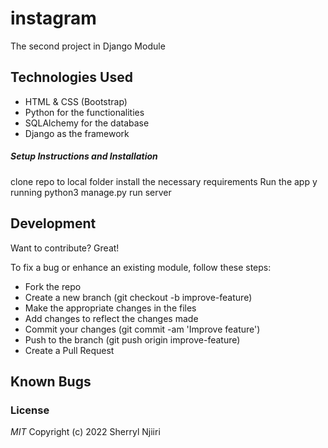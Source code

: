 # instagram
The second project in Django Module



## Technologies Used

- HTML & CSS (Bootstrap)
- Python for the functionalities
- SQLAlchemy for the database
- Django as the framework



##### Setup Instructions and Installation

clone repo to local folder
install the necessary requirements
Run the app y running python3 manage.py run server


## Development

Want to contribute? Great!

To fix a bug or enhance an existing module, follow these steps:
- Fork the repo
- Create a new branch (git checkout -b improve-feature)
- Make the appropriate changes in the files
- Add changes to reflect the changes made
- Commit your changes (git commit -am 'Improve feature')
- Push to the branch (git push origin improve-feature)
- Create a Pull Request


## Known Bugs



### License

*MIT*
Copyright (c) 2022 Sherryl Njiiri

